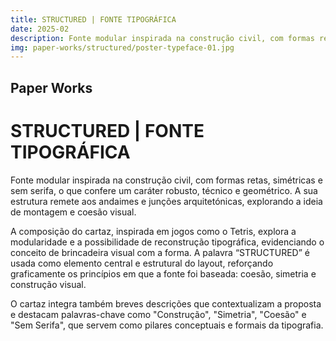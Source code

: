 ```yaml
---
title: STRUCTURED | FONTE TIPOGRÁFICA
date: 2025-02
description: Fonte modular inspirada na construção civil, com formas retas, simétricas e sem serifa, o que confere um caráter robusto, técnico e geométrico. A sua estrutura remete aos andaimes e junções arquitetónicas, explorando a ideia de montagem e coesão visual. O cartaz apresenta a fonte como um sistema construtivo, com referências lúdicas ao jogo Tetris, evidenciando o potencial gráfico da tipografia.
img: paper-works/structured/poster-typeface-01.jpg
---
```


## Paper Works

# STRUCTURED | FONTE TIPOGRÁFICA

Fonte modular inspirada na construção civil, com formas retas, simétricas e sem serifa, o que confere um caráter robusto, técnico e geométrico. A sua estrutura remete aos andaimes e junções arquitetónicas, explorando a ideia de montagem e coesão visual.

A composição do cartaz, inspirada em jogos como o Tetris, explora a modularidade e a possibilidade de reconstrução tipográfica, evidenciando o conceito de brincadeira visual com a forma. A palavra “STRUCTURED” é usada como elemento central e estrutural do layout, reforçando graficamente os princípios em que a fonte foi baseada: coesão, simetria e construção visual.

O cartaz integra também breves descrições que contextualizam a proposta e destacam palavras-chave como "Construção", "Simetria", "Coesão" e "Sem Serifa", que servem como pilares conceptuais e formais da tipografia.
